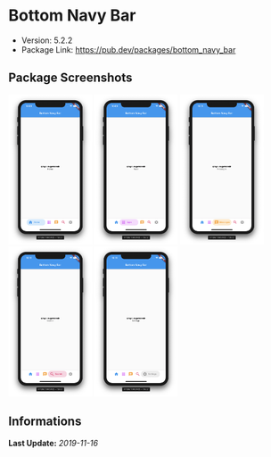# Bottom Navy Bar
- Version: 5.2.2
- Package Link: https://pub.dev/packages/bottom_navy_bar

## Package Screenshots
<div>
  <img src="https://raw.githubusercontent.com/bgoktugozdemir/Flutter-Packages/master/bottom_navy_bar_example/screenshots/1.png" width=150 />
  <img src="https://raw.githubusercontent.com/bgoktugozdemir/Flutter-Packages/master/bottom_navy_bar_example/screenshots/2.png" width=150 />
  <img src="https://raw.githubusercontent.com/bgoktugozdemir/Flutter-Packages/master/bottom_navy_bar_example/screenshots/3.png" width=150 />
  <img src="https://raw.githubusercontent.com/bgoktugozdemir/Flutter-Packages/master/bottom_navy_bar_example/screenshots/4.png" width=150 />
  <img src="https://raw.githubusercontent.com/bgoktugozdemir/Flutter-Packages/master/bottom_navy_bar_example/screenshots/5.png" width=150 />  
</div>

## Informations
**Last Update:** *2019-11-16*
